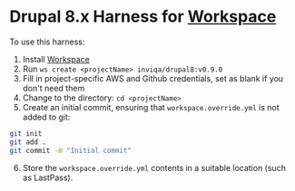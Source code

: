 # Drupal 8.x Harness for [Workspace]

To use this harness:

1. Install [Workspace]
2. Run `ws create <projectName> inviqa/drupal8:v0.9.0`
3. Fill in project-specific AWS and Github credentials, set as blank if you don't need them
4. Change to the <projectName> directory: `cd <projectName>`
5. Create an initial commit, ensuring that `workspace.override.yml` is not added to git:
```bash
git init
git add .
git commit -m "Initial commit"
```
6. Store the `workspace.override.yml` contents in a suitable location (such as LastPass).

[Workspace]: https://github.com/my127/workspace
